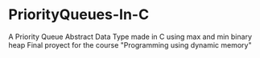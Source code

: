 # PriorityQueues-In-C
A Priority Queue Abstract Data Type made in C using max and min binary heap
Final proyect for the course "Programming using dynamic memory" 
